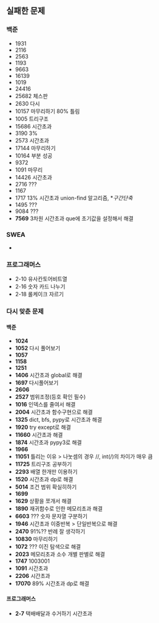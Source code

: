 ## 실패한 문제

### 백준

- 1931
- 2116
- 2563
- 1193
- 9663
- 16139
- 1019
- 24416
- 25682 체스판
- 2630 다시
- 10157 마무리하기 80% 틀림
- 1005 트리구조
- 15686 시간초과
- 3190 3%
- 2573 시간초과
- 17144 마무리하기
- 10164 부분 성공
- 9372
- 1091 마무리
- 14426 시간초과
- 2716 ???
- 1167
- 1717 13% 시간초과 union-find 알고리즘, **구간단축*
- 1495 ???
- 9084 ???
- **7569** 3차원 시간초과 que에 초기값을 설정해서 해결


### SWEA

- 


### 프로그래머스
- 2-10 유사칸토어비트열
- 2-16 숫자 카드 나누기
- 2-18 롤케이크 자르기


### 다시 맞춘 문제

#### 백준

- **1024**
- **1052** 다시 풀어보기
- **1057**
- **1158**
- **1251**
- **1406** 시간초과 global로 해결
- **1697** 다시풀어보기
- **2606**
- **2527** 범위조정(등호 확인 필수)
- **1016** 인덱스를 줄여서 해결
- **2004** 시간초과 함수구현으로 해결
- **1325** dict, bfs, pypy로 시간초과 해결
- **1920** try except로 해결
- **11660** 시간초과 해결
- **1874** 시간초과 pypy3로 해결
- **1966**
- **11051** 틀리는 이유 > 나눗셈의 경우 //, int(/)의 차이가 매우 큼
- **11725** 트리구조 공부하기
- **2293** 배열 한개만 이용하기
- **1520** 시간초과 dp로 해결
- **5014** 조건 범위 확실히하기
- **1699**
- **1629** 상황을 쪼개서 해결
- **1890** 재귀함수로 인한 메모리초과 해결
- **6603** ??? 숫자 문자열 구분하기
- **1946** 시간초과 이중반복 > 단일반복으로 해결
- **2470** 91%?? 반례 잘 생각하기
- **10830** 마무리하기
- **1072** ??? 이진 탐색으로 해결
- **2023** 메모리초과 소수 개별 판별로 해결
- **1747** 1003001
- **1091** 시간초과
- **2206** 시간초과
- **17070** 89% 시간초과 dp로 해결

#### 프로그래머스

- **2-7** 택배배달과 수거하기 시간초과
